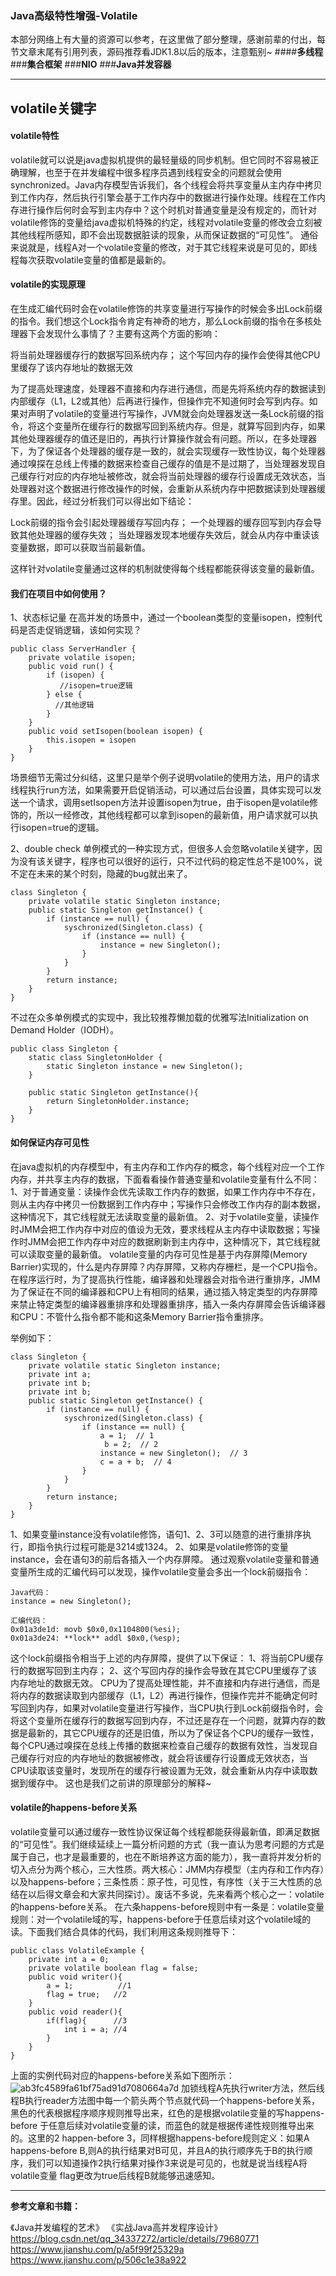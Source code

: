 ### **Java高级特性增强-Volatile**
本部分网络上有大量的资源可以参考，在这里做了部分整理，感谢前辈的付出，每节文章末尾有引用列表，源码推荐看JDK1.8以后的版本，注意甄别~
####**多线程**
###**集合框架**
###**NIO**
###**Java并发容器**

* * *
## volatile关键字

#### volatile特性
volatile就可以说是java虚拟机提供的最轻量级的同步机制。但它同时不容易被正确理解，也至于在并发编程中很多程序员遇到线程安全的问题就会使用synchronized。Java内存模型告诉我们，各个线程会将共享变量从主内存中拷贝到工作内存，然后执行引擎会基于工作内存中的数据进行操作处理。线程在工作内存进行操作后何时会写到主内存中？这个时机对普通变量是没有规定的，而针对volatile修饰的变量给java虚拟机特殊的约定，线程对volatile变量的修改会立刻被其他线程所感知，即不会出现数据脏读的现象，从而保证数据的“可见性”。
通俗来说就是，线程A对一个volatile变量的修改，对于其它线程来说是可见的，即线程每次获取volatile变量的值都是最新的。

#### volatile的实现原理
在生成汇编代码时会在volatile修饰的共享变量进行写操作的时候会多出Lock前缀的指令。我们想这个Lock指令肯定有神奇的地方，那么Lock前缀的指令在多核处理器下会发现什么事情了？主要有这两个方面的影响：

将当前处理器缓存行的数据写回系统内存；
这个写回内存的操作会使得其他CPU里缓存了该内存地址的数据无效

为了提高处理速度，处理器不直接和内存进行通信，而是先将系统内存的数据读到内部缓存（L1，L2或其他）后再进行操作，但操作完不知道何时会写到内存。如果对声明了volatile的变量进行写操作，JVM就会向处理器发送一条Lock前缀的指令，将这个变量所在缓存行的数据写回到系统内存。但是，就算写回到内存，如果其他处理器缓存的值还是旧的，再执行计算操作就会有问题。所以，在多处理器下，为了保证各个处理器的缓存是一致的，就会实现缓存一致性协议，每个处理器通过嗅探在总线上传播的数据来检查自己缓存的值是不是过期了，当处理器发现自己缓存行对应的内存地址被修改，就会将当前处理器的缓存行设置成无效状态，当处理器对这个数据进行修改操作的时候，会重新从系统内存中把数据读到处理器缓存里。因此，经过分析我们可以得出如下结论：

Lock前缀的指令会引起处理器缓存写回内存；
一个处理器的缓存回写到内存会导致其他处理器的缓存失效；
当处理器发现本地缓存失效后，就会从内存中重读该变量数据，即可以获取当前最新值。

这样针对volatile变量通过这样的机制就使得每个线程都能获得该变量的最新值。

#### 我们在项目中如何使用？
1、状态标记量
在高并发的场景中，通过一个boolean类型的变量isopen，控制代码是否走促销逻辑，该如何实现？
```
public class ServerHandler {
    private volatile isopen;
    public void run() {
        if (isopen) {
           //isopen=true逻辑
        } else {
          //其他逻辑
        }
    }
    public void setIsopen(boolean isopen) {
        this.isopen = isopen
    }
}
```
场景细节无需过分纠结，这里只是举个例子说明volatile的使用方法，用户的请求线程执行run方法，如果需要开启促销活动，可以通过后台设置，具体实现可以发送一个请求，调用setIsopen方法并设置isopen为true，由于isopen是volatile修饰的，所以一经修改，其他线程都可以拿到isopen的最新值，用户请求就可以执行isopen=true的逻辑。

2、double check
单例模式的一种实现方式，但很多人会忽略volatile关键字，因为没有该关键字，程序也可以很好的运行，只不过代码的稳定性总不是100%，说不定在未来的某个时刻，隐藏的bug就出来了。
```
class Singleton {
    private volatile static Singleton instance;
    public static Singleton getInstance() {
        if (instance == null) {
            syschronized(Singleton.class) {
                if (instance == null) {
                    instance = new Singleton();
                }
            }
        }
        return instance;
    } 
}
```
不过在众多单例模式的实现中，我比较推荐懒加载的优雅写法Initialization on Demand Holder（IODH）。
```
public class Singleton {  
    static class SingletonHolder {  
        static Singleton instance = new Singleton();  
    }  
      
    public static Singleton getInstance(){  
        return SingletonHolder.instance;  
    }  
}  
```

#### 如何保证内存可见性

在java虚拟机的内存模型中，有主内存和工作内存的概念，每个线程对应一个工作内存，并共享主内存的数据，下面看看操作普通变量和volatile变量有什么不同：
1、对于普通变量：读操作会优先读取工作内存的数据，如果工作内存中不存在，则从主内存中拷贝一份数据到工作内存中；写操作只会修改工作内存的副本数据，这种情况下，其它线程就无法读取变量的最新值。
2、对于volatile变量，读操作时JMM会把工作内存中对应的值设为无效，要求线程从主内存中读取数据；写操作时JMM会把工作内存中对应的数据刷新到主内存中，这种情况下，其它线程就可以读取变量的最新值。
volatile变量的内存可见性是基于内存屏障(Memory Barrier)实现的，什么是内存屏障？内存屏障，又称内存栅栏，是一个CPU指令。在程序运行时，为了提高执行性能，编译器和处理器会对指令进行重排序，JMM为了保证在不同的编译器和CPU上有相同的结果，通过插入特定类型的内存屏障来禁止特定类型的编译器重排序和处理器重排序，插入一条内存屏障会告诉编译器和CPU：不管什么指令都不能和这条Memory Barrier指令重排序。

举例如下：
```
class Singleton {
    private volatile static Singleton instance;
    private int a;
    private int b;
    private int b;
    public static Singleton getInstance() {
        if (instance == null) {
            syschronized(Singleton.class) {
                if (instance == null) {
                    a = 1;  // 1
                     b = 2;  // 2
                    instance = new Singleton();  // 3
                    c = a + b;  // 4
                }
            }
        }
        return instance;
    } 
}
```
1、如果变量instance没有volatile修饰，语句1、2、3可以随意的进行重排序执行，即指令执行过程可能是3214或1324。
2、如果是volatile修饰的变量instance，会在语句3的前后各插入一个内存屏障。
通过观察volatile变量和普通变量所生成的汇编代码可以发现，操作volatile变量会多出一个lock前缀指令：
```
Java代码：
instance = new Singleton();

汇编代码：
0x01a3de1d: movb $0x0,0x1104800(%esi);
0x01a3de24: **lock** addl $0x0,(%esp);
```
这个lock前缀指令相当于上述的内存屏障，提供了以下保证：
1、将当前CPU缓存行的数据写回到主内存；
2、这个写回内存的操作会导致在其它CPU里缓存了该内存地址的数据无效。
CPU为了提高处理性能，并不直接和内存进行通信，而是将内存的数据读取到内部缓存（L1，L2）再进行操作，但操作完并不能确定何时写回到内存，如果对volatile变量进行写操作，当CPU执行到Lock前缀指令时，会将这个变量所在缓存行的数据写回到内存，不过还是存在一个问题，就算内存的数据是最新的，其它CPU缓存的还是旧值，所以为了保证各个CPU的缓存一致性，每个CPU通过嗅探在总线上传播的数据来检查自己缓存的数据有效性，当发现自己缓存行对应的内存地址的数据被修改，就会将该缓存行设置成无效状态，当CPU读取该变量时，发现所在的缓存行被设置为无效，就会重新从内存中读取数据到缓存中。
这也是我们之前讲的原理部分的解释~


#### volatile的happens-before关系
volatile变量可以通过缓存一致性协议保证每个线程都能获得最新值，即满足数据的“可见性”。我们继续延续上一篇分析问题的方式（我一直认为思考问题的方式是属于自己，也才是最重要的，也在不断培养这方面的能力），我一直将并发分析的切入点分为两个核心，三大性质。两大核心：JMM内存模型（主内存和工作内存）以及happens-before；三条性质：原子性，可见性，有序性（关于三大性质的总结在以后得文章会和大家共同探讨）。废话不多说，先来看两个核心之一：volatile的happens-before关系。
在六条happens-before规则中有一条是：volatile变量规则：对一个volatile域的写，happens-before于任意后续对这个volatile域的读。下面我们结合具体的代码，我们利用这条规则推导下：
```
public class VolatileExample {
    private int a = 0;
    private volatile boolean flag = false;
    public void writer(){
        a = 1;          //1
        flag = true;   //2
    }
    public void reader(){
        if(flag){      //3
            int i = a; //4
        }
    }
}
```
上面的实例代码对应的happens-before关系如下图所示：
![ab3fc4589fa61bf75ad91d7080664a7d](大数据成神之路-Java高级特性增强(volatile关键字).resources/14BF4468-D1E0-4FBF-B503-A888E309418D.png)
加锁线程A先执行writer方法，然后线程B执行reader方法图中每一个箭头两个节点就代码一个happens-before关系，黑色的代表根据程序顺序规则推导出来，红色的是根据volatile变量的写happens-before 于任意后续对volatile变量的读，而蓝色的就是根据传递性规则推导出来的。这里的2 happen-before 3，同样根据happens-before规则定义：如果A happens-before B,则A的执行结果对B可见，并且A的执行顺序先于B的执行顺序，我们可以知道操作2执行结果对操作3来说是可见的，也就是说当线程A将volatile变量 flag更改为true后线程B就能够迅速感知。

-----------
**参考文章和书籍：**

《Java并发编程的艺术》
《实战Java高并发程序设计》
https://blog.csdn.net/qq_34337272/article/details/79680771
https://www.jianshu.com/p/a5f99f25329a
https://www.jianshu.com/p/506c1e38a922
